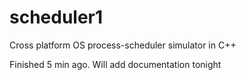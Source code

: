 # scheduler1
Cross platform OS process-scheduler simulator in C++

Finished 5 min ago. Will add documentation tonight